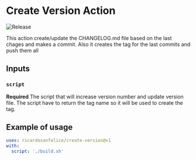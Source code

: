 # Create Version Action
![Release](https://github.com/ricardosanfelice/create-version/workflows/Release/badge.svg)

This action create/update the CHANGELOG.md file based on the last chages and makes a commit. Also it creates the tag for the last commits and push them all

## Inputs

### `script`

**Required** The script that will increase version number and update version file. The script have to return the tag name so it will be used to create the tag.

## Example of usage

```yaml
uses: ricardosanfelice/create-version@v1
with:
  script: './build.sh'
```

